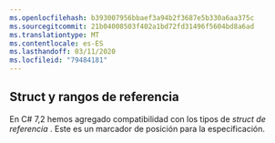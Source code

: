 ```yaml
---
ms.openlocfilehash: b393007956bbaef3a94b2f3687e5b330a6aa375c
ms.sourcegitcommit: 21b04008503f402a1bd72fd31496f5604bd8a6ad
ms.translationtype: MT
ms.contentlocale: es-ES
ms.lasthandoff: 03/11/2020
ms.locfileid: "79484181"
---
```

## <a name="ref-structs-and-span"></a>Struct y rangos de referencia

En C# 7,2 hemos agregado compatibilidad con los tipos de *struct de referencia* .  Este es un marcador de posición para la especificación.
